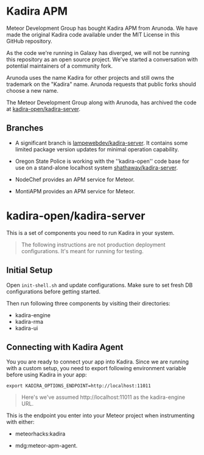 # Kadira APM

Meteor Development Group has bought Kadira APM from Arunoda. We have made the original Kadira code available under the MIT License in this GitHub repository.

As the code we're running in Galaxy has diverged, we will not be running this repository as an open source project. We've started a conversation with potential maintainers of a community fork.

Arunoda uses the name Kadira for other projects and still owns the trademark on the "Kadira" name. Arunoda requests that public forks should choose a new name.

The Meteor Development Group along with Arunoda, has archived the code at [kadira-open/kadira-server](https://github.com/kadira-open/kadira-server).

## Branches

- A significant branch is [lampewebdev/kadira-server](https://github.com/lampewebdev/kadira-server). It contains some limited package version updates for minimal operation capability.

- Oregon State Police is working with the ''kadira-open'' code base for use on a stand-alone localhost system [shathaway/kadira-server](https://github.com/shathaway/kadira-server).

- NodeChef provides an APM service for Meteor.

- MontiAPM provides an APM service for Meteor.


# kadira-open/kadira-server

This is a set of components you need to run Kadira in your system.

> The following instructions are not production deployment configurations. It's meant for running for testing.




## Initial Setup

Open `init-shell.sh` and update configurations.
Make sure to set fresh DB configurations before getting started.

Then run following three components by visiting their directories:

* kadira-engine
* kadira-rma
* kadira-ui

## Connecting with Kadira Agent

You you are ready to connect your app into Kadira. Since we are running with a custom setup, you need to export following environment variable before using Kadira in your app:

```
export KADIRA_OPTIONS_ENDPOINT=http://localhost:11011
```

> Here's we've assumed http://localhost:11011 as the kadira-engine URL.

This is the endpoint you enter into your Meteor project when instrumenting with either:


- meteorhacks:kadira

- mdg:meteor-apm-agent.


